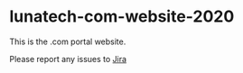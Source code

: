# lunatech-com-website-2020

This is the .com portal website.

Please report any issues to [Jira](https://lunatech.atlassian.net/jira/software/projects/LGW/boards/10) 
